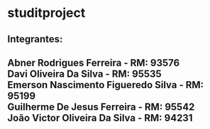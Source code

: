 # studitproject

## Integrantes:

Abner Rodrigues Ferreira - RM: 93576
</br>
Davi Oliveira Da Silva - RM: 95535
</br>
Emerson Nascimento Figueredo Silva - RM: 95199
</br>
Guilherme De Jesus Ferreira - RM: 95542
</br>
João Victor Oliveira Da Silva - RM: 94231
---

